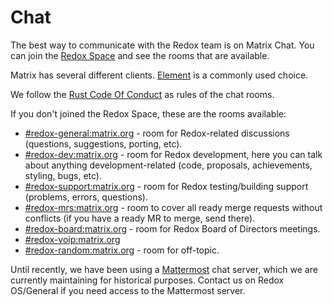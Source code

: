 # Chat

The best way to communicate with the Redox team is on Matrix Chat. You can join the [Redox Space](https://matrix.to/#/#redox:matrix.org) and see the  rooms that are available.

Matrix has several different clients. [Element](https://element.io/) is a commonly used choice.

We follow the [Rust Code Of Conduct](https://www.rust-lang.org/policies/code-of-conduct) as rules of the chat rooms.

If you don't joined the Redox Space, these are the rooms available:

- [#redox-general:matrix.org](https://matrix.to/#/#redox-general:matrix.org) - room for Redox-related discussions (questions, suggestions, porting, etc).
- [#redox-dev:matrix.org](https://matrix.to/#/#redox-dev:matrix.org) - room for Redox development, here you can talk about anything development-related (code, proposals, achievements, styling, bugs, etc).
- [#redox-support:matrix.org](https://matrix.to/#/#redox-support:matrix.org) - room for Redox testing/building support (problems, errors, questions).
- [#redox-mrs:matrix.org](https://matrix.to/#/#redox-mrs:matrix.org) - room to cover all ready merge requests without conflicts  (if you have a ready MR to merge, send there).
- [#redox-board:matrix.org](https://matrix.to/#/#redox-board:matrix.org) - room for Redox Board of Directors meetings.
- [#redox-voip:matrix.org](https://matrix.to/#/#redox-voip:matrix.org)
- [#redox-random:matrix.org](https://matrix.to/#/#redox-random:matrix.org) - room for off-topic.

Until recently, we have been using a [Mattermost](https://www.mattermost.org/) chat server, which we are currently maintaining for historical purposes. Contact us on Redox OS/General if you need access to the Mattermost server.
